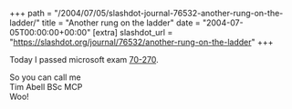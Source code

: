 +++
path = "/2004/07/05/slashdot-journal-76532-another-rung-on-the-ladder/"
title = "Another rung on the ladder"
date = "2004-07-05T00:00:00+00:00"
[extra]
slashdot_url = "https://slashdot.org/journal/76532/another-rung-on-the-ladder"
+++

<p>Today I passed microsoft exam <a href="http://www.microsoft.com/learning/exams/70-270.asp">70-270</a>.</p>
<p>So you can call me<br>Tim Abell BSc MCP<br>Woo!</p>


